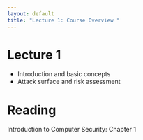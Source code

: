```yaml
---
layout: default
title: "Lecture 1: Course Overview "
---
```


# Lecture 1

- Introduction and basic concepts
- Attack surface and risk assessment

# Reading 

Introduction to Computer Security: Chapter 1
